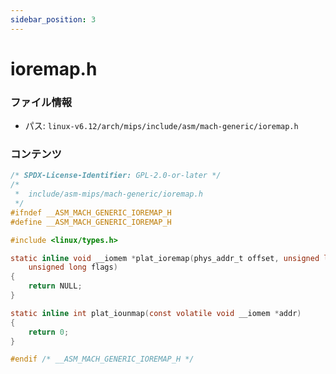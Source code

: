 ```yaml
---
sidebar_position: 3
---
```

# ioremap.h

### ファイル情報

- パス: `linux-v6.12/arch/mips/include/asm/mach-generic/ioremap.h`

### コンテンツ

```h
/* SPDX-License-Identifier: GPL-2.0-or-later */
/*
 *	include/asm-mips/mach-generic/ioremap.h
 */
#ifndef __ASM_MACH_GENERIC_IOREMAP_H
#define __ASM_MACH_GENERIC_IOREMAP_H

#include <linux/types.h>

static inline void __iomem *plat_ioremap(phys_addr_t offset, unsigned long size,
	unsigned long flags)
{
	return NULL;
}

static inline int plat_iounmap(const volatile void __iomem *addr)
{
	return 0;
}

#endif /* __ASM_MACH_GENERIC_IOREMAP_H */

```
